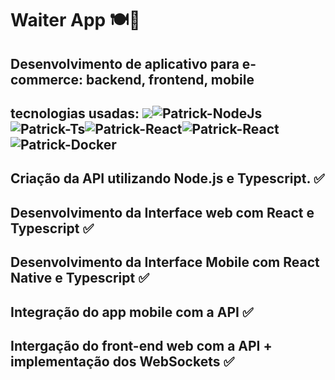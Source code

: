 # Waiter App 🍽🍾
## Desenvolvimento de aplicativo para e-commerce: backend, frontend, mobile

## tecnologias usadas: <img src="https://img.shields.io/badge/express.js-%23404d59.svg?style=for-the-badge&logo=express&logoColor=%2361DAFB" /><img alt="Patrick-NodeJs" src="https://img.shields.io/badge/Node.js-339933?style=for-the-badge&logo=nodedotjs&logoColor=white" /><img alt="Patrick-Ts" src="https://img.shields.io/badge/TypeScript-007ACC?style=for-the-badge&logo=typescript&logoColor=white"/><img alt="Patrick-React" src="https://img.shields.io/badge/React-20232A?style=for-the-badge&logo=react&logoColor=61DAFB"/><img alt="Patrick-React" src="https://img.shields.io/badge/react_native-%2320232a.svg?style=for-the-badge&logo=react&logoColor=%2361DAFB"/><img alt="Patrick-Docker" src="https://img.shields.io/badge/Docker-2CA5E0?style=for-the-badge&logo=docker&logoColor=white" />

## Criação da API utilizando Node.js e Typescript. ✅

##  Desenvolvimento da Interface web com React e Typescript ✅

## Desenvolvimento da Interface Mobile com React Native e Typescript ✅

## Integração do app mobile com a API ✅

## Intergação do front-end web com a API + implementação dos WebSockets ✅
